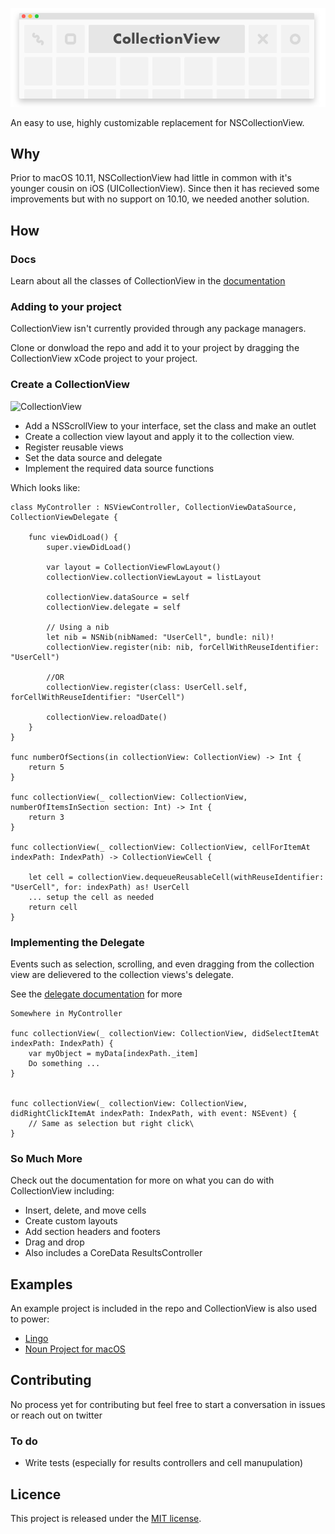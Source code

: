 ![CollectionView](https://raw.githubusercontent.com/TheNounProject/CollectionView/master/img/header.png "Collection View")

An easy to use, highly customizable replacement for NSCollectionView.

## Why

Prior to macOS 10.11, NSCollectionView had little in common with it's younger cousin on iOS (UICollectionView). Since then it has recieved some improvements but with no support on 10.10, we needed another solution.


## How

### Docs
Learn about all the classes of CollectionView in the [documentation](https://thenounproject.github.io/CollectionView/)


### Adding to your project
CollectionView isn't currently provided through any package managers. 

Clone or donwload the repo and add it to your project by dragging the CollectionView xCode project to your project.



### Create a CollectionView

![CollectionView](https://github.com/TheNounProject/CollectionView/raw/master/img/demo_setup.gif "Collection View")

* Add a NSScrollView to your interface, set the class and make an outlet
* Create a collection view layout and apply it to the collection view.
* Register reusable views
* Set the data source and delegate
* Implement the required data source functions

Which looks like:

```
class MyController : NSViewController, CollectionViewDataSource, CollectionViewDelegate {

	func viewDidLoad() {
		super.viewDidLoad()
		
		var layout = CollectionViewFlowLayout()
		collectionView.collectionViewLayout = listLayout
		
		collectionView.dataSource = self
	   	collectionView.delegate = self
	   	
	   	// Using a nib
	   	let nib = NSNib(nibNamed: "UserCell", bundle: nil)!
	   	collectionView.register(nib: nib, forCellWithReuseIdentifier: "UserCell")
	   	
	   	//OR
	   	collectionView.register(class: UserCell.self, forCellWithReuseIdentifier: "UserCell")
	   	
	   	collectionView.reloadDate()
	}
}

func numberOfSections(in collectionView: CollectionView) -> Int {
    return 5
}

func collectionView(_ collectionView: CollectionView, numberOfItemsInSection section: Int) -> Int { 
	return 3
}

func collectionView(_ collectionView: CollectionView, cellForItemAt indexPath: IndexPath) -> CollectionViewCell {

	let cell = collectionView.dequeueReusableCell(withReuseIdentifier: "UserCell", for: indexPath) as! UserCell
	... setup the cell as needed
	return cell
}   

```

### Implementing the Delegate
Events such as selection, scrolling, and even dragging from the collection view are delievered to the collection views's delegate.

See the [delegate documentation](https://thenounproject.github.io/CollectionView/Protocols/CollectionViewDelegate.html) for more 

```
Somewhere in MyController

func collectionView(_ collectionView: CollectionView, didSelectItemAt indexPath: IndexPath) {
    var myObject = myData[indexPath._item]
    Do something ...
}


func collectionView(_ collectionView: CollectionView, didRightClickItemAt indexPath: IndexPath, with event: NSEvent) {
	// Same as selection but right click\
}
```

### So Much More
Check out the documentation for more on what you can do with CollectionView including:

* Insert, delete, and move cells
* Create custom layouts
* Add section headers and footers
* Drag and drop
* Also includes a CoreData ResultsController


## Examples

An example project is included in the repo and CollectionView is also used to power:

* [Lingo](https://lingoapp.com)
* [Noun Project for macOS](https://thenounproject.com/for-mac/)

## Contributing
No process yet for contributing but feel free to start a conversation in issues or reach out on twitter

### To do
* Write tests (especially for results controllers and cell manupulation)

## Licence
This project is released under the [MIT license](https://github.com/TheNounProject/CollectionView/blob/master/LICENSE).

